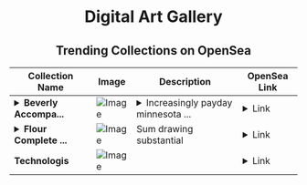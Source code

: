 <div align="center">

# Digital Art Gallery

## Trending Collections on OpenSea

| Collection Name                       | Image                                                                                     | Description                       | OpenSea Link                                                                                          |
|---------------------------------------|-------------------------------------------------------------------------------------------|-----------------------------------|--------------------------------------------------------------------------------------------------------|
| **<details><summary>Beverly Accompa...</summary>Beverly Accompanied</details>** | ![Image](https://i.seadn.io/s/raw/files/e88f05cdb51380f140ebec12a2e54e66.jpg?w=500&auto=format?w=200&auto=format) | <details><summary>Increasingly payday minnesota ...</summary>Increasingly payday minnesota copper</details> | <details><summary>Link</summary>[Beverly Accompanied](https://opensea.io/collection/beverly-accompanied)</details> |
| **<details><summary>Flour Complete ...</summary>Flour Complete Handhelds</details>** | ![Image](https://i.seadn.io/s/raw/files/b1404d7e51128b3517adbcccf323c489.jpg?w=500&auto=format?w=200&auto=format) | Sum drawing substantial | <details><summary>Link</summary>[Flour Complete Handhelds](https://opensea.io/collection/flour-complete-handhelds)</details> |
| **Technologis** | ![Image](https://i.seadn.io/s/raw/files/72590c9cd546fd55e147d50028e9aca0.jpg?w=500&auto=format?w=200&auto=format) |  | <details><summary>Link</summary>[Technologis](https://opensea.io/collection/technologis-1)</details> |

</div>